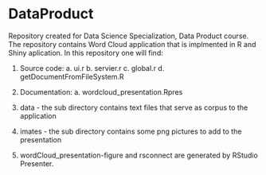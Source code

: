 # DataProduct
Repository created for Data Science Specialization, Data Product course.  The repository contains Word Cloud application that is implmented in R and Shiny aplication.
In this repository one will find:
1.  Source code:
    a. ui.r
    b. servier.r
    c. global.r
    d. getDocumentFromFileSystem.R
    
2. Documentation:
    a. wordcloud_presentation.Rpres
3. data - the sub directory contains text files that serve as corpus to the application
4. imates - the sub directory contains some png pictures to add to the presentation
5. wordCloud_presentation-figure and rsconnect are generated by RStudio Presenter. 


    
